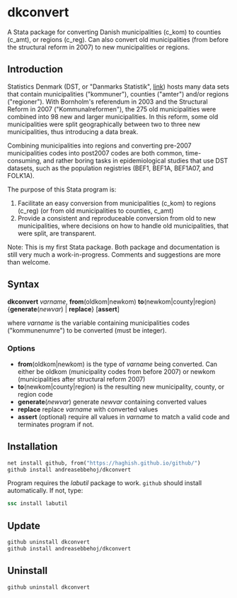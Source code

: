 # dkconvert
A Stata package for converting Danish municipalities (c_kom) to counties (c_amt), or regions (c_reg). Can also convert old municipalities (from before the structural reform in 2007) to new municipalities or regions.

## Introduction
Statistics Denmark (DST, or "Danmarks Statistik", [link](https://www.dst.dk/)) hosts many data sets that contain municipalities ("kommuner"), counties ("amter") and/or regions ("regioner"). With Bornholm's referendum in 2003 and the Structural Reform in 2007 ("Kommunalreformen"), the 275 old municipalities were combined into 98 new and larger municipalities. In this reform, some old municipalities were split geographically between two to three new municipalities, thus introducing a data break.

Combining municipalities into regions and converting pre-2007 municipalities codes into post2007 codes are both common, time-consuming, and rather boring tasks in epidemiological studies that use DST datasets, such as the population registries  (BEF1, BEF1A, BEF1A07, and FOLK1A).

The purpose of this Stata program is:
1. Facilitate an easy conversion from municipalities (c_kom) to regions (c_reg) (or from old municipalities to counties, c_amt)
2. Provide a consistent and reproduceable conversion from old to new municipalities, where decisions on how to handle old municipalities, that were split, are transparent.  

Note: This is my first Stata package. Both package and documentation is still very much a work-in-progress. Comments and suggestions are more than welcome.

## Syntax
**dkconvert** _varname_, **from**(oldkom|newkom) **to**(newkom|county|region) {**generate**(_newvar_) | **replace**} [**assert**]

where _varname_ is the variable containing municipalities codes ("kommunenumre") to be converted (must be integer).

### Options
* **from**(oldkom|newkom) is the type of _varname_ being converted. Can either be oldkom (municipality codes from before 2007) or newkom (municipalities after structural reform 2007)
* **to**(newkom|county|region) is the resulting new municipality, county, or region code
* **generate**(_newvar_) generate _newvar_ containing converted values
* **replace** replace _varname_ with converted values
* **assert** (optional) require all values in _varname_ to match a valid code and terminates program if not.

## Installation
```stata
net install github, from("https://haghish.github.io/github/")
github install andreasebbehoj/dkconvert
```

Program requires the _labutil_ package to work. `github` should install automatically. If not, type:
```stata
ssc install labutil
```

## Update
```stata
github uninstall dkconvert
github install andreasebbehoj/dkconvert
```

## Uninstall
```stata
github uninstall dkconvert
```
